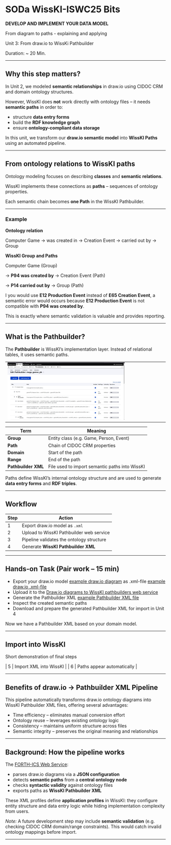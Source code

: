 <!--
*titel:
*author:in/urheber:in: 
orcid: 
email: SODa@sammlungen.io
*lizenz: cc by
lizenzlink: https://creativecommons.org/
*persistenter OER link: 
language: 
version:  v1
beschreibung: 
format: SODa WissKI How-to-Tutorial
modultitel: 
modul: Unit 1
einheitstitel: 
eiheit: Einheit 1
lernziel: 

baustein:
zielgruppe: https://zenodo.org/records/15574575
gestaltungsprinzip: 
keywords: ???
erstellungsdatum: 

technische metadaten:
medientyp: text
dateiformat: .md
dauer: 
größe:
software: Web

icon: /assets/SODa-Logo_full.svg

link: https://raw.githubusercontent.com/chastik/WissKI/refs/heads/main/soda.css

-->

# SODa WissKI-ISWC25 Bits

**DEVELOP AND IMPLEMENT YOUR DATA MODEL** 

From diagram to paths - explaining and applying

Unit 3: From draw.io to WissKi Pathbuilder 

Duration: ~ 20 Min.

---

## Why this step matters?

In Unit 2, we modeled **semantic relationships** in draw.io using CIDOC CRM and domain ontology structures.  

However, WissKI does **not** work directly with ontology files – it needs **semantic paths** in order to:

* structure **data entry forms**
* build the **RDF knowledge graph**
* ensure **ontology-compliant data storage**

In this unit, we transform our **draw.io semantic model** into **WissKI Paths** using an automated pipeline.

---

## From ontology relations to WissKI paths

Ontology modeling focuses on describing **classes** and **semantic relations**.  

WissKI implements these connections as **paths** – sequences of ontology properties.

Each semantic chain becomes **one Path** in the WissKI Pathbuilder.

---

### Example

**Ontology relation**

Computer Game → was created in → Creation Event → carried out by → Group

**WissKI Group and Paths**

Computer Game (Group)

  → **P94 was created by** → Creation Event  (Path)
  
  → **P14 carried out by** → Group (Path)


I you would use **E12 Production Event** instead of **E65 Creation Event**, a semantic error would occurs because **E12 Production Event** is not compatible with **P94 was created by**. 

This is exactly where semantic validation is valuable and provides reporting.

---

## What is the Pathbuilder?

The **Pathbuilder** is WissKI’s implementation layer. Instead of relational tables, it uses semantic paths.

<table>
  <tr>
    <td><img src="../assets/WissKI_pathbuilder.jpg" alt="WissKI Pathbuilder" width="75%"></td>
  </tr>
</table>

| Term | Meaning |
|------|---------|
| **Group** | Entity class (e.g. Game, Person, Event) |
| **Path** | Chain of CIDOC CRM properties |
| **Domain** | Start of the path |
| **Range** | End of the path |
| **Pathbuilder XML** | File used to import semantic paths into WissKI |

Paths define WissKI’s internal ontology structure and are used to generate **data entry forms** and **RDF triples**.

---

## Workflow

| Step | Action                               |
| ---- | ------------------------------------ |
| 1    | Export draw.io model as `.xml`       |
| 2    | Upload to WissKI Pathbuilder web service           |
| 3    | Pipeline validates the ontology structure |
| 4    | Generate **WissKI Pathbuilder XML** |

---

## Hands-on Task (Pair work – 15 min)

* Export your draw.io model [example draw.io diagram](https://drive.google.com/file/d/1CzgpEMxGYmfUgI2LUh0J-cbfsfW82T3f/view?usp=sharing) as .xml-file [example draw.io .xml-file](https://isl.ics.forth.gr/gnm_services/files/examples/diagrams_to_pathbuilders/DrawioPathBuilderExampleInput.xml)
* Upload it to the [Draw.io diagrams to WissKI pathbuilders web service](https://isl.ics.forth.gr/gnm_services/drawioXMLtoWisskiPathbuilder/)
* Generate the Pathbuilder XML [example Pathbuilder XML file](https://isl.ics.forth.gr/gnm_services/files/examples/diagrams_to_pathbuilders/DrawioPathBuilderExampleOutput.xml)
* Inspect the created semantic paths
* Download and prepare the generated Pathbuilder XML for import in Unit 4

Now we have a Pathbuilder XML based on your domain model.

--- 

## Import into WissKI 

Short demonstration of final steps

| 5    | Import XML into WissKI               |
| 6    | Paths appear automatically           |

---

## Benefits of draw.io → Pathbuilder XML Pipeline

This pipeline automatically transforms draw.io ontology diagrams into WissKI Pathbuilder XML files, offering several advantages:

* Time efficiency – eliminates manual conversion effort
* Ontology reuse – leverages existing ontology logic
* Consistency – maintains uniform structure across files
* Semantic integrity – preserves the original meaning and relationships

---

## Background: How the pipeline works

The [FORTH-ICS Web Service](https://isl.ics.forth.gr/gnm_services/):
* parses draw.io diagrams via a **JSON configuration**
* detects **semantic paths** from a **central ontology node**
* checks **syntactic validity** against ontology files
* exports paths as **WissKI Pathbuilder XML**

These XML profiles define **application profiles** in WissKI: they configure entity structure and data entry logic while hiding implementation complexity from users.

*Note:* A future development step may include **semantic validation** (e.g. checking CIDOC CRM domain/range constraints). This would catch invalid ontology mappings before import.

---







